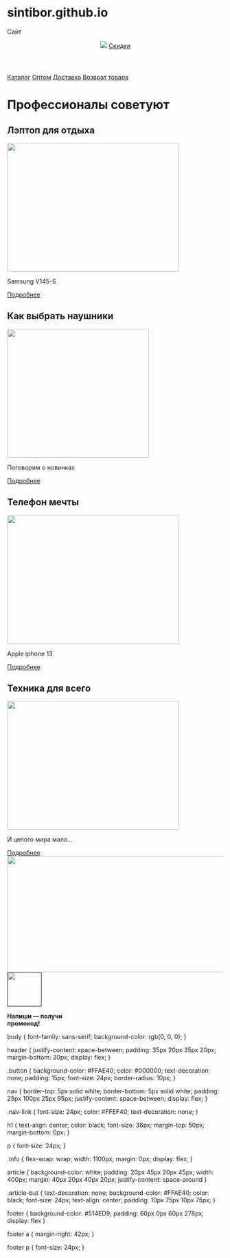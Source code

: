 # sintibor.github.io
Сайт
<html>
    <head>
        <title>BitMarket</title>
        <link rel="stylesheet" href="style.css">
    </head>
    <body>
        <header>
            <img src="/uploads/2021/02/logo_0_1613588860.svg">
            <a class="button" href="">Скидки</a>
        </header>
        <nav>
            <a class="nav-link" href="">Каталог</a>
            <a class="nav-link" href="">Оптом</a>
            <a class="nav-link" href="">Доставка</a>
            <a class="nav-link" href="">Возврат товара</a>
        </nav>
        <main>
            <h1>Профессионалы советуют</h1>
            <section class="info">
                <article>
                    <h2>Лэптоп для отдыха</h2>
                    <img src="/uploads/2021/02/notebook-405755_1920_0_1613586011.jpg" width="400px" height="300px"/>
                    <p>Samsung V145-S</p>
                    <a class="article-but" href="">Подробнее</a>
                </article>
                <article>
                    <h2>Как выбрать наушники</h2>
                    <img src="/uploads/2021/02/music-1813100_1280_0_1613586010.png" width="330px" height="300px"/>
                    <p>Поговорим о новинках</p>
                    <a class="article-but" href="">Подробнее</a>
                </article>
                <article>
                    <h2>Телефон мечты</h2>
                    <img src="/uploads/2021/02/mobile-phone-1875813_1920_0_1613586011.jpg" width="400px" height="300px"/>
                    <p>Apple iphone 13</p>
                    <a class="article-but" href="">Подробнее</a>
                </article>
                <article>
                    <h2>Техника для всего</h2>
                    <img src="/uploads/2021/02/laptop-1483974_1920_0_1613586010.jpg" width="400px" height="300px"/>
                    <p>И целого мира мало...</p>
                    <a class="article-but" href="">Подробнее</a>
                </article>
            </section>
            <img src="/uploads/2021/02/mobile-phone-1419275_1920_0_1613586010.jpg" width="960" height="270"/>
        </main>
        <footer>
            <a href=""><img src="/uploads/2021/02/Group%201_0_1613586391.png" width="80px" height="80px"></a>
            <p><b>Напиши — получи<br/> промокод!</b></p> 
        </footer>
    </body>
</html>

body {
    font-family: sans-serif;
    background-color: rgb(0, 0, 0);
}

header {
    justify-content: space-between;
    padding: 35px 20px 35px 20px;
    margin-bottom: 20px;
    display: flex;
}

.button {
    background-color: #FFAE40;
    color: #000000;
    text-decoration: none;
    padding: 15px;
    font-size: 24px;
    border-radius: 10px;
}

nav {
    border-top: 5px solid white;
    border-bottom: 5px solid white;
    padding: 25px 100px 25px 95px;
    justify-content: space-between;
    display: flex;
}

.nav-link {
    font-size: 24px;
    color: #FFEF40;
    text-decoration: none;
}

h1 {
    text-align: center;
    color: black;
    font-size: 36px;
    margin-top: 50px;
    margin-bottom: 0px;
}

p {
    font-size: 24px;
}

.info {
    flex-wrap: wrap;
    width: 1100px;
    margin: 0px;
    display: flex;
}

article {
    background-color: white;
    padding: 20px 45px 20px 45px;
    width: 400px;
    margin: 40px 20px 40px 20px;
    justify-content: space-around
}

.article-but {
    text-decoration: none;
    background-color: #FFAE40;
    color: black;
    font-size: 24px;
    text-align: center;
    padding: 10px 75px 10px 75px;
}

footer {
    background-color: #514ED9;
    padding: 60px 0px 60px 278px;
    display: flex
}

footer a {
    margin-right: 42px;
}

footer p {
    font-size: 24px;
}
